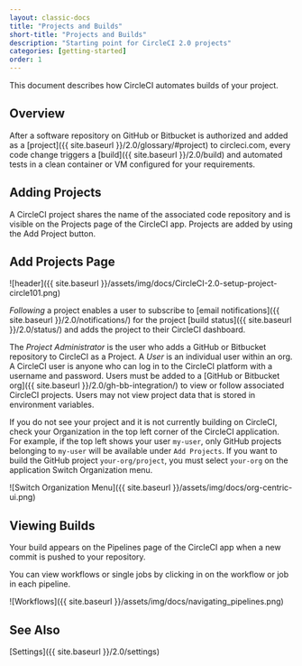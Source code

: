 ```yaml
---
layout: classic-docs
title: "Projects and Builds"
short-title: "Projects and Builds"
description: "Starting point for CircleCI 2.0 projects"
categories: [getting-started]
order: 1
---
```


This document describes how CircleCI automates builds of your project.

## Overview

After a software repository on GitHub or Bitbucket is authorized and added as a [project]({{ site.baseurl }}/2.0/glossary/#project) to circleci.com, every code change triggers a [build]({{ site.baseurl }}/2.0/build) and automated tests in a clean container or VM configured for your requirements.

## Adding Projects

A CircleCI project shares the name of the associated code repository and is visible on the Projects page of the CircleCI app. Projects are added by using the Add Project button.

## Add Projects Page

![header]({{ site.baseurl }}/assets/img/docs/CircleCI-2.0-setup-project-circle101.png)

_Following_ a project enables a user to subscribe to [email notifications]({{ site.baseurl }}/2.0/notifications/) for the project [build status]({{ site.baseurl }}/2.0/status/) and adds the project to their CircleCI dashboard.

The _Project Administrator_ is the user who adds a GitHub or Bitbucket repository to CircleCI as a Project. A _User_ is an individual user within an org. A CircleCI user is anyone who can log in to the CircleCI platform with a username and password. Users must be added to a [GitHub or Bitbucket org]({{ site.baseurl }}/2.0/gh-bb-integration/) to view or follow associated CircleCI projects. Users may not view project data that is stored in environment variables.

If you do not see your project and it is not currently building on CircleCI, check your Organization in the top left corner of the CircleCI application. For example, if the top left shows your user `my-user`, only GitHub projects belonging to `my-user` will be available under `Add Projects`. If you want to build the GitHub project `your-org/project`, you must select `your-org` on the application Switch Organization menu.

![Switch Organization Menu]({{ site.baseurl }}/assets/img/docs/org-centric-ui.png)

## Viewing Builds

Your build appears on the Pipelines page of the CircleCI app when a new commit is pushed to your repository.

You can view workflows or single jobs by clicking in on the workflow or job in
each pipeline.

![Workflows]({{ site.baseurl }}/assets/img/docs/navigating_pipelines.png)

## See Also

[Settings]({{ site.baseurl }}/2.0/settings)
